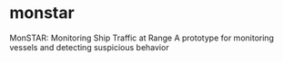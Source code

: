 monstar
=======
MonSTAR: Monitoring Ship Traffic at Range
A prototype for monitoring vessels and detecting suspicious behavior
